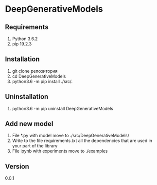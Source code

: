# DeepGenerativeModels

## Requirements
1. Python 3.6.2
2. pip 19.2.3

## Installation
1. git clone репозитория
2. cd DeepGenerativeModels
3. python3.6 -m pip install ./src/.

## Uninstallation
1. python3.6 -m pip uninstall DeepGenerativeModels

## Add new model
1. File *.py with model move to ./src/DeepGenerativeModels/
2. Write to the file requirements.txt all the dependencies that are used in your part of the library
3. File ipynb with experiments move to ./examples

## Version
0.0.1
